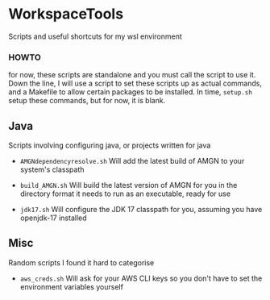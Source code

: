 # WorkspaceTools
Scripts and useful shortcuts for my wsl environment

### HOWTO
for now, these scripts are standalone and you must call the script to use it. Down the line, I will use a script to set these scripts up as actual commands, and a Makefile to allow certain packages to be installed.
In time, `setup.sh` setup these commands, but for now, it is blank.

## Java
Scripts involving configuring java, or projects written for java

- `AMGNdependencyresolve.sh`
Will add the latest build of AMGN to your system's classpath

- `build_AMGN.sh`
Will build the latest version of AMGN for you in the directory format it needs to run as an executable, ready for use

- `jdk17.sh`
Will configure the JDK 17 classpath for you, assuming you have openjdk-17 installed

## Misc
Random scripts I found it hard to categorise

- `aws_creds.sh`
Will ask for your AWS CLI keys so you don't have to set the environment variables yourself
